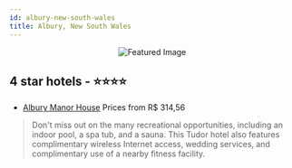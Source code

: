 ```yaml
---
id: albury-new-south-wales
title: Albury, New South Wales
---
```


<center><img src="https://i.travelapi.com/hotels/1000000/450000/445500/445455/a766c55e_z.jpg" alt="Featured Image" /></center>


##  4 star hotels - ⭐️⭐️⭐️⭐️

-    [Albury Manor House](https://us.hurb.com/hotels/albury/albury-manor-house-JNP-JP332914?cmp=18055) Prices from R$ 314,56
   > Don't miss out on the many recreational opportunities, including an indoor pool, a spa tub, and a sauna. This Tudor hotel also features complimentary wireless Internet access, wedding services, and complimentary use of a nearby fitness facility.
